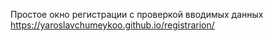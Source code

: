 Простое окно регистрации с проверкой вводимых данных
https://yaroslavchumeykoo.github.io/registrarion/
